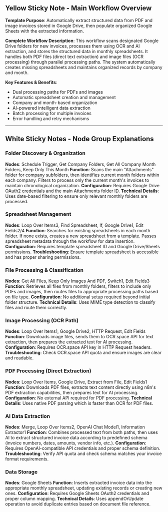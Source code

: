 ## Yellow Sticky Note - Main Workflow Overview

**Template Purpose**: Automatically extract structured data from PDF and image invoices stored in Google Drive, then populate organized Google Sheets with the extracted information.

**Complete Workflow Description**:
This workflow scans designated Google Drive folders for new invoices, processes them using OCR and AI extraction, and stores the structured data in monthly spreadsheets. It handles both PDF files (direct text extraction) and image files (OCR processing) through parallel processing paths. The system automatically creates missing spreadsheets and maintains organized records by company and month.

**Key Features & Benefits**:
- Dual processing paths for PDFs and images
- Automatic spreadsheet creation and management
- Company and month-based organization
- AI-powered intelligent data extraction
- Batch processing for multiple invoices
- Error handling and retry mechanisms

---

## White Sticky Notes - Node Group Explanations

### Folder Discovery & Organization
**Nodes**: Schedule Trigger, Get Company Folders, Get All Company Month Folders, Keep Only This Month
**Function**: Scans the main "Attachments" folder for company subfolders, then identifies current month folders within each company. Filters to process only the current month's invoices to maintain chronological organization.
**Configuration**: Requires Google Drive OAuth2 credentials and the main Attachments folder ID.
**Technical Details**: Uses date-based filtering to ensure only relevant monthly folders are processed.

### Spreadsheet Management
**Nodes**: Loop Over Items3, Find Spreadsheet, If, Google Drive1, Edit Fields2/4
**Function**: Searches for existing spreadsheets in each month folder. If none exists, creates a new spreadsheet from a template. Passes spreadsheet metadata through the workflow for data insertion.
**Configuration**: Requires template spreadsheet ID and Google Drive/Sheets permissions.
**Troubleshooting**: Ensure template spreadsheet is accessible and has proper sharing permissions.

### File Processing & Classification
**Nodes**: Get All Files, Keep Only Images And PDF, Switch1, Edit Fields3
**Function**: Retrieves all files from monthly folders, filters to include only PDFs and images, then routes files to appropriate processing paths based on file type.
**Configuration**: No additional setup required beyond initial folder structure.
**Technical Details**: Uses MIME type detection to classify files and route them correctly.

### Image Processing (OCR Path)
**Nodes**: Loop Over Items1, Google Drive2, HTTP Request, Edit Fields
**Function**: Downloads image files, sends them to OCR.space API for text extraction, then prepares the extracted text for AI processing.
**Configuration**: Requires OCR.space API key in HTTP Request headers.
**Troubleshooting**: Check OCR.space API quota and ensure images are clear and readable.

### PDF Processing (Direct Extraction)
**Nodes**: Loop Over Items, Google Drive, Extract from File, Edit Fields1
**Function**: Downloads PDF files, extracts text content directly using n8n's PDF extraction capabilities, then prepares text for AI processing.
**Configuration**: No external API required for PDF processing.
**Technical Details**: Uses native PDF parsing which is faster than OCR for PDF files.

### AI Data Extraction
**Nodes**: Merge, Loop Over Items2, OpenAI Chat Model1, Information Extractor1
**Function**: Combines processed text from both paths, then uses AI to extract structured invoice data according to predefined schema (invoice numbers, dates, amounts, vendor info, etc.).
**Configuration**: Requires OpenAI-compatible API credentials and proper schema definition.
**Troubleshooting**: Verify API quota and check schema matches your invoice format requirements.

### Data Storage
**Nodes**: Google Sheets
**Function**: Inserts extracted invoice data into the appropriate monthly spreadsheet, updating existing records or creating new ones.
**Configuration**: Requires Google Sheets OAuth2 credentials and proper column mapping.
**Technical Details**: Uses appendOrUpdate operation to avoid duplicate entries based on document file reference.